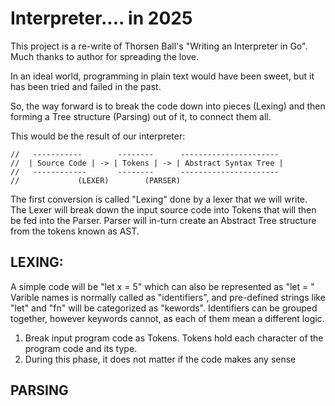 # Interpreter.... in 2025

This project is a re-write of Thorsen Ball's "Writing an Interpreter in Go". Much thanks to author for spreading the love.

In an ideal world, programming in plain text would have been sweet, but it has been tried and failed in the past.

So, the way forward is to break the code down into pieces (Lexing) and then forming a Tree structure (Parsing) out of it, to connect them all.  

This would be the result of our interpreter:

```
//   -----------        --------      ----------------------
//  | Source Code | -> | Tokens | -> | Abstract Syntax Tree |
//   ------------       --------      ----------------------
//	           (LEXER)        (PARSER)
```

The first conversion is called "Lexing" done by a lexer that we will write. The Lexer will break down the input source code into Tokens that will then be fed into the Parser.
Parser will in-turn create an Abstract Tree structure from the tokens known as AST.

## LEXING:

A simple code will be "let x = 5" which can also be represented as "let <identifier> = <expression>"
Varible names is normally called as "identifiers", and pre-defined strings like "let" and "fn" will be categorized as "kewords". Identifiers can be grouped together, however keywords cannot, as each of them mean a different logic.

1) Break input program code as Tokens. Tokens hold each character of the program code and its type.
2) During this phase, it does not matter if the code makes any sense

## PARSING
